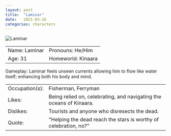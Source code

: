 ```yaml
---
layout: post
title:  "Laminar"
date:   2021-03-26
categories: characters
---
```

<div class="cf w-100">
<div class="fl w-100 w-50-ns pa4" markdown="1">

![Laminar](/assets/images/user/characters/laminar.png)

</div>
<div class="fl w-100 w-50-ns pa4" markdown="1">

<table style="border-collapse: collapse;">
	<tr>
		<td>Name: Laminar</td>
		<td>Pronouns: He/Him</td>
	</tr>
	<tr>
		<td>Age: 31</td>
		<td>Homeworld: Kinaara</td>
	</tr>
</table>
Gameplay: Laminar feels unseen currents allowing him to flow like water itself; enhancing both his body and mind.
<table style="border-collapse: collapse;">
	<tr>
		<td>Occupation(s):</td>
		<td>Fisherman, Ferryman</td>
	</tr>
	<tr>
		<td>Likes:</td>
		<td>Being relied on, celebrating, and navigating the oceans of Kinaara.</td>
	</tr>
	<tr>
		<td>Dislikes:</td>
		<td>Tourists and anyone who disresects the dead.</td>
	</tr>
	<tr>
		<td>Quote:</td>
		<td>"Helping the dead reach the stars is worthy of celebration, no?"</td>
	</tr>
</table>

</div>
</div>
